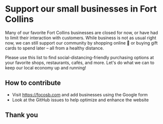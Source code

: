 # Support our small businesses in Fort Collins

Many of our favorite Fort Collins businesses are closed for now, or have had to limit their interaction with customers. While business is not as usual right now, we can still support our community by shopping online 🚚 or buying gift cards to spend later – all from a healthy distance.

Please use this list to find social-distancing-friendly purchasing options at your favorite shops, restaurants, cafés, and more. Let's do what we can to keep our local economy up and running!

## How to contribute
- Visit https://focosb.com and add businesses using the Google form
- Look at the GitHub issues to help optimize and enhance the website

## Thank you
